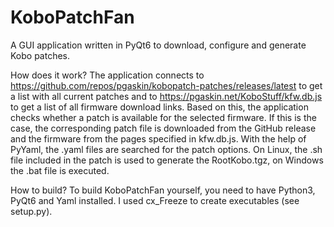 # KoboPatchFan
A GUI application written in PyQt6 to download, configure and generate Kobo patches.

How does it work?
The application connects to https://github.com/repos/pgaskin/kobopatch-patches/releases/latest to get a list with all current patches and to https://pgaskin.net/KoboStuff/kfw.db.js to get a list of all firmware download links. Based on this, the application checks whether a patch is available for the selected firmware. If this is the case, the corresponding patch file is downloaded from the GitHub release and the firmware from the pages specified in kfw.db.js.
With the help of PyYaml, the .yaml files are searched for the patch options. 
On Linux, the .sh file included in the patch is used to generate the RootKobo.tgz, on Windows the .bat file is executed.

How to build?
To build KoboPatchFan yourself, you need to have Python3, PyQt6 and Yaml installed. 
I used cx_Freeze to create executables (see setup.py).